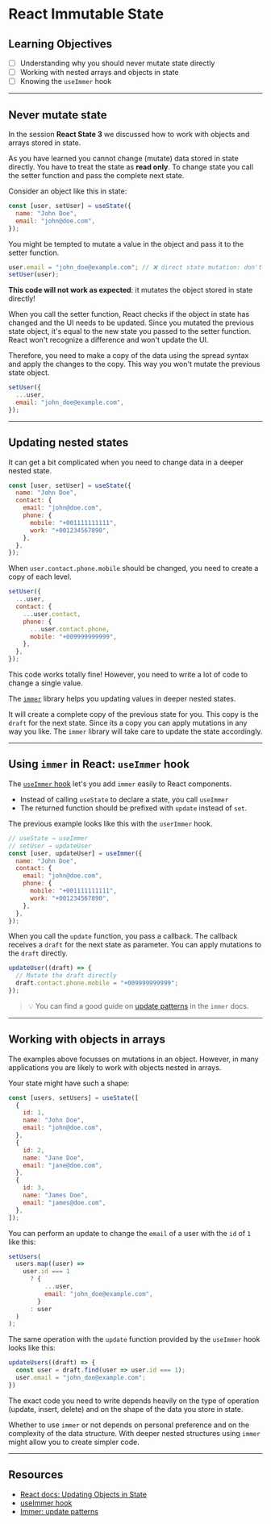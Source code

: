 # React Immutable State

## Learning Objectives

- [ ] Understanding why you should never mutate state directly
- [ ] Working with nested arrays and objects in state
- [ ] Knowing the `useImmer` hook

---

## Never mutate state

In the session **React State 3** we discussed how to work with objects and arrays stored in state.

As you have learned you cannot change (mutate) data stored in state directly. You have to treat the state as **read only**. To change state you call the setter function and pass the complete next state.

Consider an object like this in state:

```js
const [user, setUser] = useState({
  name: "John Doe",
  email: "john@doe.com",
});
```

You might be tempted to mutate a value in the object and pass it to the setter function.

```js
user.email = "john_doe@example.com"; // ❌ direct state mutation: don't try this at home!
setUser(user);
```

**This code will not work as expected**: it mutates the object stored in state directly!

When you call the setter function, React checks if the object in state has changed and the UI needs to be updated. Since you mutated the previous state object, it's equal to the new state you passed to the setter function. React won't recognize a difference and won't update the UI.

Therefore, you need to make a copy of the data using the spread syntax and apply the changes to the copy. This way you won't mutate the previous state object.

```js
setUser({
  ...user,
  email: "john_doe@example.com",
});
```

---

## Updating nested states

It can get a bit complicated when you need to change data in a deeper nested state.

```js
const [user, setUser] = useState({
  name: "John Doe",
  contact: {
    email: "john@doe.com",
    phone: {
      mobile: "+001111111111",
      work: "+001234567890",
    },
  },
});
```

When `user.contact.phone.mobile` should be changed, you need to create a copy of each level.

```js
setUser({
  ...user,
  contact: {
    ...user.contact,
    phone: {
      ...user.contact.phone,
      mobile: "+009999999999",
    },
  },
});
```

This code works totally fine! However, you need to write a lot of code to change a single value.

The [`immer`](https://immerjs.github.io/immer/) library helps you updating values in deeper nested states.

It will create a complete copy of the previous state for you. This copy is the `draft` for the next state. Since its a copy you can apply mutations in any way you like. The `immer` library will take care to update the state accordingly.

---

## Using `immer` in React: `useImmer` hook

The [`useImmer` hook](https://github.com/immerjs/use-immer) let's you add `immer` easily to React components.

- Instead of calling `useState` to declare a state, you call `useImmer`
- The returned function should be prefixed with `update` instead of `set`.

The previous example looks like this with the `userImmer` hook.

```js
// useState → useImmer
// setUser → updateUser
const [user, updateUser] = useImmer({
  name: "John Doe",
  contact: {
    email: "john@doe.com",
    phone: {
      mobile: "+001111111111",
      work: "+001234567890",
    },
  },
});
```

When you call the `update` function, you pass a callback. The callback receives a `draft` for the next state as parameter. You can apply mutations to the `draft` directly.

```js
updateUser((draft) => {
  // Mutate the draft directly
  draft.contact.phone.mobile = "+009999999999";
});
```

> 💡 You can find a good guide on [update patterns](https://immerjs.github.io/immer/update-patterns) in the `immer` docs.

---

## Working with objects in arrays

The examples above focusses on mutations in an object. However, in many applications you are likely to work with objects nested in arrays.

Your state might have such a shape:

```js
const [users, setUsers] = useState([
  {
    id: 1,
    name: "John Doe",
    email: "john@doe.com",
  },
  {
    id: 2,
    name: "Jane Doe",
    email: "jane@doe.com",
  },
  {
    id: 3,
    name: "James Doe",
    email: "james@doe.com",
  },
]);
```

You can perform an update to change the `email` of a user with the `id` of `1` like this:

```js
setUsers(
  users.map((user) =>
    user.id === 1
      ? {
          ...user,
          email: "john_doe@example.com",
        }
      : user
  )
);
```

The same operation with the `update` function provided by the `useImmer` hook looks like this:

```js
updateUsers((draft) => {
  const user = draft.find(user => user.id === 1);
  user.email = "john_doe@example.com";
})
```

The exact code you need to write depends heavily on the type of operation (update, insert, delete) and on the shape of the data you store in state.

Whether to use `immer` or not depends on personal preference and on the complexity of the data structure. With deeper nested structures using `immer` might allow you to create simpler code.

---

## Resources

- [React docs: Updating Objects in State](https://beta.reactjs.org/learn/updating-objects-in-state)
- [useImmer hook](https://github.com/immerjs/use-immer)
- [Immer: update patterns](https://immerjs.github.io/immer/update-patterns)
